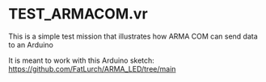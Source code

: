 # TEST_ARMACOM.vr
This is a simple test mission that illustrates how ARMA COM can send data to an Arduino

It is meant to work with this Arduino sketch: https://github.com/FatLurch/ARMA_LED/tree/main
